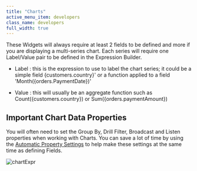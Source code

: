 ```yaml
---
title: "Charts"
active_menu_item: developers
class_name: developers
full_width: true
---
```



These Widgets will always require at least 2 fields to be defined and more if you are displaying a multi-series chart. Each series will require one Label/Value pair to be defined in the Expression Builder.

 - Label : this is the expression to use to label the chart series; it could be a simple field {customers.country}' or a function applied to a field 'Month({orders.PaymentDate})'

 - Value : this will usually be an aggregate function such as Count({customers.country}) or Sum({orders.paymentAmount})

## Important Chart Data Properties

You will often need to set the Group By, Drill Filter, Broadcast and Listen properties when working with Charts. You can save a lot of time by using the [Automatic Property Settings](/developers/documentation/product-guide/advanced-features/data-integration-reporting-dashboards/data-section-properties/using-automatic-property-setti) to help make these settings at the same time as defining Fields.

![chartExpr](/img/docs/chartexpr.zoom67.png)
